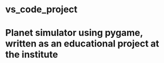 # vs_code_project
# Planet simulator using pygame, written as an educational project at the institute
